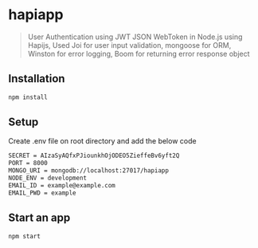 # hapiapp
> User Authentication using JWT JSON WebToken in Node.js using Hapijs, Used Joi for user input validation, mongoose for ORM, Winston for error logging, Boom for returning error response object

## Installation

```sh
npm install
```

## Setup
Create .env file on root directory and add the below code
```sh
SECRET = AIzaSyAQfxPJiounkhOjODEO5ZieffeBv6yft2Q
PORT = 8000
MONGO_URI = mongodb://localhost:27017/hapiapp
NODE_ENV = development
EMAIL_ID = example@example.com
EMAIL_PWD = example
```

## Start an app

```sh
npm start
```
